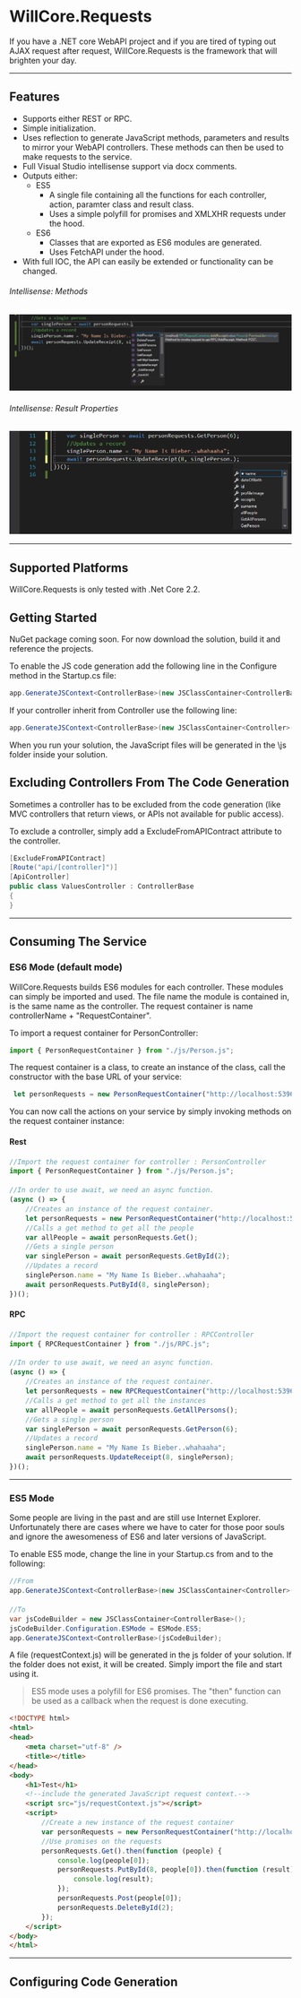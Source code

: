 ﻿# WillCore.Requests

If you have a .NET core WebAPI project and if you are tired of typing out AJAX request after request, WillCore.Requests is the framework that will brighten your day.

---

## Features
* Supports either REST or RPC.
* Simple initialization.
* Uses reflection to generate JavaScript methods, parameters and results to mirror your WebAPI controllers. These methods can then be used to make requests to the service.
* Full Visual Studio intellisense support via docx comments.
* Outputs either:
  * ES5
    * A single file containing all the functions for each controller, action, paramter class and result class.
    * Uses a simple polyfill for promises and XMLXHR requests under the hood.
  * ES6
    * Classes that are exported as ES6 modules are generated.
    * Uses FetchAPI under the hood.
* With full IOC, the API can easily be extended or functionality can be changed. 

###### Intellisense: Methods
![alt text](TestWeb/images/MethodIntellisense.png "Logo Title Text 1")

###### Intellisense: Result Properties
![alt text](TestWeb/images/ResultIntellisens.png "Logo Title Text 1")

---

## Supported Platforms
WillCore.Requests is only tested with .Net Core 2.2.

## Getting Started

NuGet package coming soon. For now download the solution, build it and reference the projects. 

To enable the JS code generation add the following line in the Configure method in the Startup.cs file:

```csharp
app.GenerateJSContext<ControllerBase>(new JSClassContainer<ControllerBase>());
```

If your controller inherit from Controller use the following line:
```csharp
app.GenerateJSContext<ControllerBase>(new JSClassContainer<Controller>());
```

When you run your solution, the JavaScript files will be generated in the \js folder inside your solution.

## Excluding Controllers From The Code Generation

Sometimes a controller has to be excluded from the code generation (like MVC controllers that return views, or APIs not available for public access).

To exclude a controller, simply add a ExcludeFromAPIContract attribute to the controller.

```csharp
[ExcludeFromAPIContract]
[Route("api/[controller]")]
[ApiController]
public class ValuesController : ControllerBase
{
}
```
---
## Consuming The Service
### ES6 Mode (default mode)
WillCore.Requests builds ES6 modules for each controller. These modules can simply be imported and used. The file name the module is contained in, is the same name as the controller. The request container is name controllerName + "RequestContainer".

To import a request container for PersonController:
```javascript
import { PersonRequestContainer } from "./js/Person.js";
```

The request container is a class, to create an instance of the class, call the constructor with the base URL of your service:
```javascript
 let personRequests = new PersonRequestContainer("http://localhost:53964");
```

You can now call the actions on your service by simply invoking methods on the request container instance:

#### Rest

```javascript
//Import the request container for controller : PersonController
import { PersonRequestContainer } from "./js/Person.js";

//In order to use await, we need an async function.
(async () => {
    //Creates an instance of the request container.
    let personRequests = new PersonRequestContainer("http://localhost:53964");
    //Calls a get method to get all the people
    var allPeople = await personRequests.Get();
    //Gets a single person
    var singlePerson = await personRequests.GetById(2);
    //Updates a record
    singlePerson.name = "My Name Is Bieber..whahaaha";
    await personRequests.PutById(8, singlePerson);
})();
```

#### RPC

```javascript
//Import the request container for controller : RPCController
import { RPCRequestContainer } from "./js/RPC.js";

//In order to use await, we need an async function.
(async () => {
    //Creates an instance of the request container.
    let personRequests = new RPCRequestContainer("http://localhost:53964");
    //Calls a get method to get all the instances
    var allPeople = await personRequests.GetAllPersons();
    //Gets a single person
    var singlePerson = await personRequests.GetPerson(6);
    //Updates a record
    singlePerson.name = "My Name Is Bieber..whahaaha";
    await personRequests.UpdateReceipt(8, singlePerson);
})();
```
---
### ES5 Mode
Some people are living in the past and are still use Internet Explorer. Unfortunately there are cases where we have to cater for those poor souls and ignore the awesomeness of ES6 and later versions of JavaScript. 

To enable ES5 mode, change the line in your Startup.cs from and to the following:

```csharp
//From
app.GenerateJSContext<ControllerBase>(new JSClassContainer<Controller>());

//To
var jsCodeBuilder = new JSClassContainer<ControllerBase>();
jsCodeBuilder.Configuration.ESMode = ESMode.ES5;
app.GenerateJSContext<ControllerBase>(jsCodeBuilder);
```

A file (requestContext.js) will be generated in the js folder of your solution. If the folder does not exist, it will be created. Simply import the file and start using it. 

> ES5 mode uses a polyfill for ES6 promises. The "then" function can be used as a callback when the request is done executing.


```html
<!DOCTYPE html>
<html>
<head>
    <meta charset="utf-8" />
    <title></title>
</head>
<body>
    <h1>Test</h1>
    <!--include the generated JavaScript request context.-->
    <script src="js/requestContext.js"></script>
    <script>
        //Create a new instance of the request container
        var personRequests = new PersonRequestContainer("http://localhost:53964");
        //Use promises on the requests
        personRequests.Get().then(function (people) {
            console.log(people[0]);
            personRequests.PutById(8, people[0]).then(function (result) {
                console.log(result);
            });
            personRequests.Post(people[0]);
            personRequests.DeleteById(2);
        });
    </script>
</body>
</html>
```

---

## Configuring Code Generation
